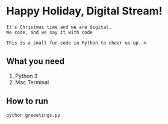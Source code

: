 # Happy Holiday, Digital Stream!

```
It's Christmas time and we are digital.
We code, and we say it with code

This is a small fun code in Python to cheer us up. ☺️
```

## What you need
1. Python 3
2. Mac Terminal

## How to run
```
python greeetings.py
```
